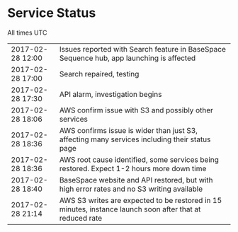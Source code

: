 # Service Status

All times UTC
<table>
<tr><td>2017-02-28 12:00</td><td> Issues reported with Search feature in BaseSpace Sequence hub, app launching is affected</td></tr>
<tr><td>2017-02-28 17:00</td><td>  Search repaired, testing</td></tr>
<tr><td>2017-02-28 17:30</td><td>  API alarm, investigation begins</td></tr>
<tr><td>2017-02-28 18:06</td><td>  AWS confirm issue with S3 and possibly other services</td></tr>
<tr><td>2017-02-28 18:36</td><td>  AWS confirms issue is wider than just S3, affecting many services including their status page</td></tr>
<tr><td>2017-02-28 18:36</td><td>  AWS root cause identified, some services being restored. Expect 1-2 hours more down time</td></tr>
<tr><td>2017-02-28 18:40</td><td>  BaseSpace website and API restored, but with high error rates and no S3 writing available</td></tr>
<tr><td>2017-02-28 21:14</td><td> AWS S3 writes are expected to be restored in 15 minutes, instance launch soon after that at reduced rate</td></tr>
</table>
